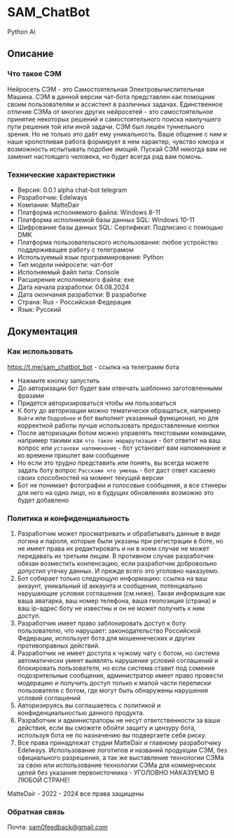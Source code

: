 # SAM_ChatBot
Python AI

## Описание

### Что такое СЭМ

Нейросеть СЭМ - это Самостоятельная Электровычислительная Машина. СЭМ в данной версии чат-бота представлен как помощник своим пользователям и ассистент в различных задачах. Единственное отличие СЭМа от многих других нейросетей - это самостоятельное принятие некоторых решений и самостоятельного поиска наилучшего пути решения той или иной задачи. СЭМ был лишён туннельного зрения. Но не только это даёт ему уникальность. Ваше общение с ним и наше кропотливая работа формирует в нем характер, чувство юмора и возможность испытывать подобие эмоций. Пускай СЭМ никогда вам не заменит настоящего человека, но будет всегда рад вам помочь.

### Технические характеристики

* Версия: 0.0.1 alpha chat-bot telegram  
* Разработчик: Edelways
* Компания: MatteDair
* Платформа исполняемого файла: Windows 8-11  
* Платформа исполняемой базы данных SQL: Windows 10-11  
* Шифрование базы данных SQL: Сертификат. Подписано с помощью DMK  
* Платформа пользовательского использования: любое устройство поддерживащее работу с телеграмом  
* Используемый язык программирования: Python  
* Тип модели нейросети: чат-бот  
* Исполняемый файл типа: Console  
* Расширение исполняемого файла: exe  
* Дата начала разработки: 04.08.2024  
* Дата окончания разработки: В разработке  
* Страна: Rus - Российская Федерация  
* Язык: Русский  

## Документация

### Как использовать 

https://t.me/sam_chatbot_bot - ссылка на телеграмм бота

- Нажмите кнопку запустить  
- До авторизации бот будет вам отвечать шаблонно заготовленными фразами  
- Придется авторизироваться чтобы им пользоваться  
- К боту до авторизации можно тематически обращаться, например `Войти` или `Подробнее` и бот выполнит указанный функционал, но для корректной работы лучше использовать предоставленные кнопки  
- После авторизации ботом можно управлять текстовыми командами, например такими как `что такое маршрутизация` - бот ответит на ваш вопрос или `установи напоминание` - бот установит вам напоминание и ко времени пришлет вам сообщение  
- Но если это трудно представить или понять, вы всегда можете задать боту вопрос `Расскажи что умеешь` - бот даст ответ касаемо своих способностей на момент текущей версии
- Бот не понимает фотографии и голосовые сообщения, а все стикеры для него на одно лицо, но в будущих обновлениях возможно это будет добавлено

### Политика и конфиденциальность 

1. Разработчик может просматривать и обрабатывать данные в виде логина и пароля, которые были указаны при регистрации в боте, но не имеет права их редактировать и ни в коем случае не может передавать их третьим лицам. В противном случае разработчик обязан возместить конпенсацию, если разработчик добровольно допустил утечку данных. И прежде всего это уголовно наказуемо.
2. Бот собирает только следующую информацию: ссылка на ваш аккаунт, уникальный id аккаунта и сообщения, потенциально нарушающие условия соглашения (см.ниже). Такая информация как ваша аватарка, ваш номер телефона, ваша геопозиция (страна) и ваш ip-адрес боту не известны и он не может получить к ним доступ.
3. Разработчик имеет право заблокировать доступ к боту пользователю, что нарушает: законодательство Российской Федерации, использует бота для мошеннеческих и других противоправных действий.
4. Разработчик не имеет доступа к чужому чату с ботом, но система автоматически умеет выявлять нарушение условий соглашений и блокировать пользователя, но если система ставит под сомения подозрительные сообщения, администратор имеет право провести модерацию и получить доступ только к малой части переписки пользователя с ботом, где могут быть обнаружены нарушения условий соглашений
5. Авторизируясь вы соглашаетесь с политикой и конфиденциальностью данного продукта.
6. Разработчик и администраторы не несут ответственности за ваши действия, если вы сможете обойти защиту и цензуру бота, используя бота не по назначению вы подвергаете себя риску.
7. Все права принадлежат студии MatteDair и главному разработчику Edelways. Использование логотипов и названий продукции СЭМ, без официального разрешения, а так же выставление технологии СЭМа за свою или использование технологии СЭМа для коммерческих целей без указания первоисточника - УГОЛОВНО НАКАЗУЕМО В ЛЮБОЙ СТРАНЕ!

MatteDair - 2022 - 2024 все права защищены

### Обратная связь

Почта: sam0feedback@gmail.com
